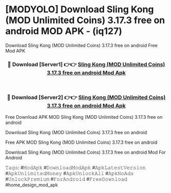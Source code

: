 # [MODYOLO] Download Sling Kong (MOD Unlimited Coins) 3.17.3 free on android MOD APK - (iq127)
Download Sling Kong (MOD Unlimited Coins) 3.17.3 free on android Free Mod APK

<div align="center">
<h3>🔴 Download [Server1] 👉👉 <a href="https://apk-comot.site?title=Sling_Kong_(MOD_Unlimited_Coins)_3.17.3_free_on_android">Sling Kong (MOD Unlimited Coins) 3.17.3 free on android Mod Apk</a></h3><br>

<h3>🔴 Download [Server2] 👉👉 <a href="https://apk-comot.site?title=Sling_Kong_(MOD_Unlimited_Coins)_3.17.3_free_on_android">Sling Kong (MOD Unlimited Coins) 3.17.3 free on android Mod Apk</a></h3>
</div>


Free Download APK MOD Sling Kong (MOD Unlimited Coins) 3.17.3 free on android

Download Sling Kong (MOD Unlimited Coins) 3.17.3 free on android 

Free APK MOD Sling Kong (MOD Unlimited Coins) 3.17.3 free on android 

Download Sling Kong (MOD Unlimited Coins) 3.17.3 free on android Mod For Android

𝚃𝚊𝚐𝚜: #𝙼𝚘𝚍𝙰𝚙𝚔 #𝙳𝚘𝚠𝚗𝚕𝚘𝚊𝚍𝙼𝚘𝚍𝙰𝚙𝚔 #𝙰𝚙𝚔𝙻𝚊𝚝𝚎𝚜𝚝𝚅𝚎𝚛𝚜𝚒𝚘𝚗 #𝙰𝚙𝚔𝚄𝚗𝚕𝚒𝚖𝚒𝚝𝚎𝚍𝙼𝚘𝚗𝚎𝚢 #𝙰𝚙𝚔𝚄𝚗𝚕𝚘𝚌𝚔𝙰𝚕𝚕 #𝙰𝚙𝚔𝙽𝚘𝙰𝚍𝚜 #𝚄𝚗𝚕𝚘𝚌𝚔𝙿𝚛𝚎𝚖𝚒𝚞𝚖 #𝙵𝚘𝚛𝙰𝚗𝚍𝚛𝚘𝚒𝚍 #𝙵𝚛𝚎𝚎𝙳𝚘𝚠𝚗𝚕𝚘𝚊𝚍 #home_design_mod_apk